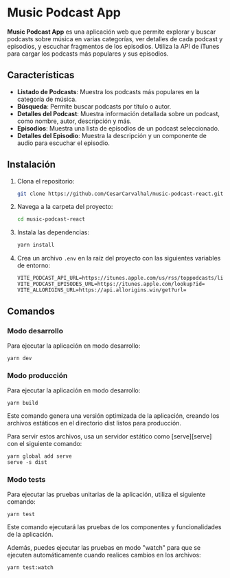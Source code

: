 # Music Podcast App

**Music Podcast App** es una aplicación web que permite explorar y buscar podcasts sobre música en varias categorías, ver detalles de cada podcast y episodios, y escuchar fragmentos de los episodios. Utiliza la API de iTunes para cargar los podcasts más populares y sus episodios.

## Características

- **Listado de Podcasts**: Muestra los podcasts más populares en la categoría de música.
- **Búsqueda**: Permite buscar podcasts por título o autor.
- **Detalles del Podcast**: Muestra información detallada sobre un podcast, como nombre, autor, descripción y más.
- **Episodios**: Muestra una lista de episodios de un podcast seleccionado.
- **Detalles del Episodio**: Muestra la descripción y un componente de audio para escuchar el episodio.

## Instalación

1. Clona el repositorio:

    ```bash
    git clone https://github.com/CesarCarvalhal/music-podcast-react.git
    ```

2. Navega a la carpeta del proyecto:

    ```bash
    cd music-podcast-react
    ```

3. Instala las dependencias:

    ```bash
    yarn install
    ```

4. Crea un archivo `.env` en la raíz del proyecto con las siguientes variables de entorno:

    ```env
    VITE_PODCAST_API_URL=https://itunes.apple.com/us/rss/toppodcasts/limit=100/genre=1310/json
    VITE_PODCAST_EPISODES_URL=https://itunes.apple.com/lookup?id=
    VITE_ALLORIGINS_URL=https://api.allorigins.win/get?url=
    ```

## Comandos

### Modo desarrollo

Para ejecutar la aplicación en modo desarrollo:

```
yarn dev
```


### Modo producción

Para ejecutar la aplicación en modo desarrollo:

```
yarn build
```

Este comando genera una versión optimizada de la aplicación, creando los archivos estáticos en el directorio dist listos para producción.

Para servir estos archivos, usa un servidor estático como [serve][serve] con el siguiente comando:

```
yarn global add serve
serve -s dist
```

### Modo tests

Para ejecutar las pruebas unitarias de la aplicación, utiliza el siguiente comando:

```
yarn test
```

Este comando ejecutará las pruebas de los componentes y funcionalidades de la aplicación.

Además, puedes ejecutar las pruebas en modo "watch" para que se ejecuten automáticamente cuando realices cambios en los archivos:

```
yarn test:watch
```